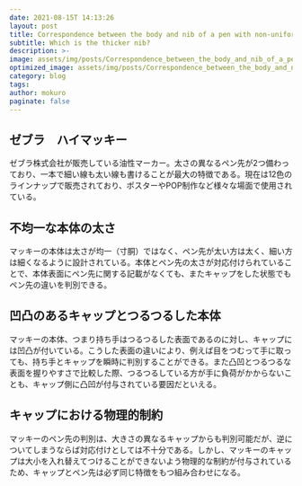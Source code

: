 ```yaml
---
date: 2021-08-15T 14:13:26
layout: post
title: Correspondence between the body and nib of a pen with non-uniform thickness
subtitle: Which is the thicker nib?
description: >-
image: assets/img/posts/Correspondence_between_the_body_and_nib_of_a_pen_with_non-uniform_thickness/Correspondence_between_the_body_and_nib_of_a_pen_with_non-uniform_thickness.JPG
optimized_image: assets/img/posts/Correspondence_between_the_body_and_nib_of_a_pen_with_non-uniform_thickness/Correspondence_between_the_body_and_nib_of_a_pen_with_non-uniform_thickness_resized_thumbnail.JPG
category: blog
tags: 
author: mokuro
paginate: false
---
```


## ゼブラ　ハイマッキー

ゼブラ株式会社が販売している油性マーカー。太さの異なるペン先が2つ備わっており、一本で細い線も太い線も書けることが最大の特徴である。現在は12色のラインナップで販売されており、ポスターやPOP制作など様々な場面で使用されている。

## 不均一な本体の太さ

マッキーの本体は太さが均一（寸胴）ではなく、ペン先が太い方は太く、細い方は細くなるように設計されている。本体とペン先の太さが対応付けられていることで、本体表面にペン先に関する記載がなくても、またキャップをした状態でもペン先の違いを判別できる。

## 凹凸のあるキャップとつるつるした本体

マッキーの本体、つまり持ち手はつるつるした表面であるのに対し、キャップには凹凸が付いている。こうした表面の違いにより、例えば目をつむって手に取っても、持ち手とキャップを瞬時に判別することができる。また凸凹とつるつるな表面を握りやすさで比較した際、つるつるしている方が手に負荷がかからないことも、キャップ側に凸凹が付与されている要因だといえる。

## キャップにおける物理的制約

マッキーのペン先の判別は、大きさの異なるキャップからも判別可能だが、逆についてしまうならば対応付けとしては不十分である。しかし、マッキーのキャップは大小を入れ替えてつけることができないよう物理的な制約が付与されているため、キャップとペン先は必ず同じ特徴をもつ組み合わせになる。
